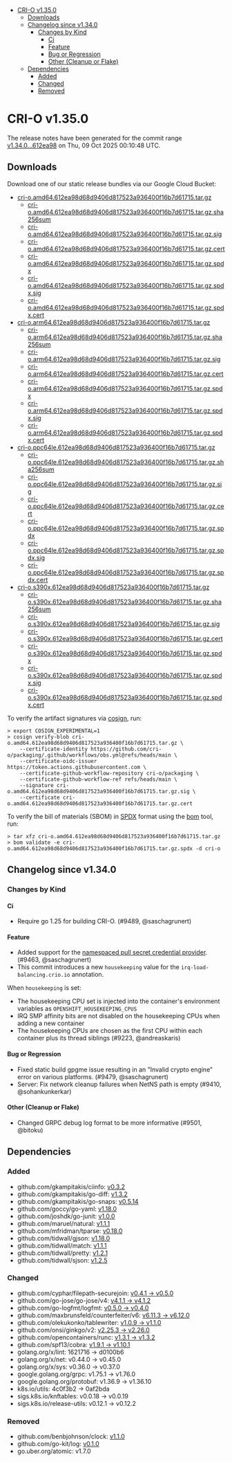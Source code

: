 - [CRI-O v1.35.0](#cri-o-v1350)
  - [Downloads](#downloads)
  - [Changelog since v1.34.0](#changelog-since-v1340)
    - [Changes by Kind](#changes-by-kind)
      - [Ci](#ci)
      - [Feature](#feature)
      - [Bug or Regression](#bug-or-regression)
      - [Other (Cleanup or Flake)](#other-cleanup-or-flake)
  - [Dependencies](#dependencies)
    - [Added](#added)
    - [Changed](#changed)
    - [Removed](#removed)

# CRI-O v1.35.0

The release notes have been generated for the commit range
[v1.34.0...612ea98](https://github.com/cri-o/cri-o/compare/v1.34.0...v1.35.0) on Thu, 09 Oct 2025 00:10:48 UTC.

## Downloads

Download one of our static release bundles via our Google Cloud Bucket:

- [cri-o.amd64.612ea98d68d9406d817523a936400f16b7d61715.tar.gz](https://storage.googleapis.com/cri-o/artifacts/cri-o.amd64.612ea98d68d9406d817523a936400f16b7d61715.tar.gz)
  - [cri-o.amd64.612ea98d68d9406d817523a936400f16b7d61715.tar.gz.sha256sum](https://storage.googleapis.com/cri-o/artifacts/cri-o.amd64.612ea98d68d9406d817523a936400f16b7d61715.tar.gz.sha256sum)
  - [cri-o.amd64.612ea98d68d9406d817523a936400f16b7d61715.tar.gz.sig](https://storage.googleapis.com/cri-o/artifacts/cri-o.amd64.612ea98d68d9406d817523a936400f16b7d61715.tar.gz.sig)
  - [cri-o.amd64.612ea98d68d9406d817523a936400f16b7d61715.tar.gz.cert](https://storage.googleapis.com/cri-o/artifacts/cri-o.amd64.612ea98d68d9406d817523a936400f16b7d61715.tar.gz.cert)
  - [cri-o.amd64.612ea98d68d9406d817523a936400f16b7d61715.tar.gz.spdx](https://storage.googleapis.com/cri-o/artifacts/cri-o.amd64.612ea98d68d9406d817523a936400f16b7d61715.tar.gz.spdx)
  - [cri-o.amd64.612ea98d68d9406d817523a936400f16b7d61715.tar.gz.spdx.sig](https://storage.googleapis.com/cri-o/artifacts/cri-o.amd64.612ea98d68d9406d817523a936400f16b7d61715.tar.gz.spdx.sig)
  - [cri-o.amd64.612ea98d68d9406d817523a936400f16b7d61715.tar.gz.spdx.cert](https://storage.googleapis.com/cri-o/artifacts/cri-o.amd64.612ea98d68d9406d817523a936400f16b7d61715.tar.gz.spdx.cert)
- [cri-o.arm64.612ea98d68d9406d817523a936400f16b7d61715.tar.gz](https://storage.googleapis.com/cri-o/artifacts/cri-o.arm64.612ea98d68d9406d817523a936400f16b7d61715.tar.gz)
  - [cri-o.arm64.612ea98d68d9406d817523a936400f16b7d61715.tar.gz.sha256sum](https://storage.googleapis.com/cri-o/artifacts/cri-o.arm64.612ea98d68d9406d817523a936400f16b7d61715.tar.gz.sha256sum)
  - [cri-o.arm64.612ea98d68d9406d817523a936400f16b7d61715.tar.gz.sig](https://storage.googleapis.com/cri-o/artifacts/cri-o.arm64.612ea98d68d9406d817523a936400f16b7d61715.tar.gz.sig)
  - [cri-o.arm64.612ea98d68d9406d817523a936400f16b7d61715.tar.gz.cert](https://storage.googleapis.com/cri-o/artifacts/cri-o.arm64.612ea98d68d9406d817523a936400f16b7d61715.tar.gz.cert)
  - [cri-o.arm64.612ea98d68d9406d817523a936400f16b7d61715.tar.gz.spdx](https://storage.googleapis.com/cri-o/artifacts/cri-o.arm64.612ea98d68d9406d817523a936400f16b7d61715.tar.gz.spdx)
  - [cri-o.arm64.612ea98d68d9406d817523a936400f16b7d61715.tar.gz.spdx.sig](https://storage.googleapis.com/cri-o/artifacts/cri-o.arm64.612ea98d68d9406d817523a936400f16b7d61715.tar.gz.spdx.sig)
  - [cri-o.arm64.612ea98d68d9406d817523a936400f16b7d61715.tar.gz.spdx.cert](https://storage.googleapis.com/cri-o/artifacts/cri-o.arm64.612ea98d68d9406d817523a936400f16b7d61715.tar.gz.spdx.cert)
- [cri-o.ppc64le.612ea98d68d9406d817523a936400f16b7d61715.tar.gz](https://storage.googleapis.com/cri-o/artifacts/cri-o.ppc64le.612ea98d68d9406d817523a936400f16b7d61715.tar.gz)
  - [cri-o.ppc64le.612ea98d68d9406d817523a936400f16b7d61715.tar.gz.sha256sum](https://storage.googleapis.com/cri-o/artifacts/cri-o.ppc64le.612ea98d68d9406d817523a936400f16b7d61715.tar.gz.sha256sum)
  - [cri-o.ppc64le.612ea98d68d9406d817523a936400f16b7d61715.tar.gz.sig](https://storage.googleapis.com/cri-o/artifacts/cri-o.ppc64le.612ea98d68d9406d817523a936400f16b7d61715.tar.gz.sig)
  - [cri-o.ppc64le.612ea98d68d9406d817523a936400f16b7d61715.tar.gz.cert](https://storage.googleapis.com/cri-o/artifacts/cri-o.ppc64le.612ea98d68d9406d817523a936400f16b7d61715.tar.gz.cert)
  - [cri-o.ppc64le.612ea98d68d9406d817523a936400f16b7d61715.tar.gz.spdx](https://storage.googleapis.com/cri-o/artifacts/cri-o.ppc64le.612ea98d68d9406d817523a936400f16b7d61715.tar.gz.spdx)
  - [cri-o.ppc64le.612ea98d68d9406d817523a936400f16b7d61715.tar.gz.spdx.sig](https://storage.googleapis.com/cri-o/artifacts/cri-o.ppc64le.612ea98d68d9406d817523a936400f16b7d61715.tar.gz.spdx.sig)
  - [cri-o.ppc64le.612ea98d68d9406d817523a936400f16b7d61715.tar.gz.spdx.cert](https://storage.googleapis.com/cri-o/artifacts/cri-o.ppc64le.612ea98d68d9406d817523a936400f16b7d61715.tar.gz.spdx.cert)
- [cri-o.s390x.612ea98d68d9406d817523a936400f16b7d61715.tar.gz](https://storage.googleapis.com/cri-o/artifacts/cri-o.s390x.612ea98d68d9406d817523a936400f16b7d61715.tar.gz)
  - [cri-o.s390x.612ea98d68d9406d817523a936400f16b7d61715.tar.gz.sha256sum](https://storage.googleapis.com/cri-o/artifacts/cri-o.s390x.612ea98d68d9406d817523a936400f16b7d61715.tar.gz.sha256sum)
  - [cri-o.s390x.612ea98d68d9406d817523a936400f16b7d61715.tar.gz.sig](https://storage.googleapis.com/cri-o/artifacts/cri-o.s390x.612ea98d68d9406d817523a936400f16b7d61715.tar.gz.sig)
  - [cri-o.s390x.612ea98d68d9406d817523a936400f16b7d61715.tar.gz.cert](https://storage.googleapis.com/cri-o/artifacts/cri-o.s390x.612ea98d68d9406d817523a936400f16b7d61715.tar.gz.cert)
  - [cri-o.s390x.612ea98d68d9406d817523a936400f16b7d61715.tar.gz.spdx](https://storage.googleapis.com/cri-o/artifacts/cri-o.s390x.612ea98d68d9406d817523a936400f16b7d61715.tar.gz.spdx)
  - [cri-o.s390x.612ea98d68d9406d817523a936400f16b7d61715.tar.gz.spdx.sig](https://storage.googleapis.com/cri-o/artifacts/cri-o.s390x.612ea98d68d9406d817523a936400f16b7d61715.tar.gz.spdx.sig)
  - [cri-o.s390x.612ea98d68d9406d817523a936400f16b7d61715.tar.gz.spdx.cert](https://storage.googleapis.com/cri-o/artifacts/cri-o.s390x.612ea98d68d9406d817523a936400f16b7d61715.tar.gz.spdx.cert)

To verify the artifact signatures via [cosign](https://github.com/sigstore/cosign), run:

```console
> export COSIGN_EXPERIMENTAL=1
> cosign verify-blob cri-o.amd64.612ea98d68d9406d817523a936400f16b7d61715.tar.gz \
    --certificate-identity https://github.com/cri-o/packaging/.github/workflows/obs.yml@refs/heads/main \
    --certificate-oidc-issuer https://token.actions.githubusercontent.com \
    --certificate-github-workflow-repository cri-o/packaging \
    --certificate-github-workflow-ref refs/heads/main \
    --signature cri-o.amd64.612ea98d68d9406d817523a936400f16b7d61715.tar.gz.sig \
    --certificate cri-o.amd64.612ea98d68d9406d817523a936400f16b7d61715.tar.gz.cert
```

To verify the bill of materials (SBOM) in [SPDX](https://spdx.org) format using the [bom](https://sigs.k8s.io/bom) tool, run:

```console
> tar xfz cri-o.amd64.612ea98d68d9406d817523a936400f16b7d61715.tar.gz
> bom validate -e cri-o.amd64.612ea98d68d9406d817523a936400f16b7d61715.tar.gz.spdx -d cri-o
```

## Changelog since v1.34.0

### Changes by Kind

#### Ci
 - Require go 1.25 for building CRI-O. (#9489, @saschagrunert)

#### Feature
 - Added support for the [namespaced pull secret credential provider](https://github.com/cri-o/credential-provider). (#9463, @saschagrunert)
 - This commit introduces a new `housekeeping` value for the `irq-load-balancing.crio.io` annotation.
  
  When `housekeeping` is set:
  - The housekeeping CPU set is injected into the container's environment variables as `OPENSHIFT_HOUSEKEEPING_CPUS`
  - IRQ SMP affinity bits are not disabled on the housekeeping CPUs when adding a new container
  - The housekeeping CPUs are chosen as the first CPU within each container plus its thread siblings (#9223, @andreaskaris)

#### Bug or Regression
 - Fixed static build gpgme issue resulting in an "Invalid crypto engine" error on various platforms. (#9479, @saschagrunert)
 - Server: Fix network cleanup failures when NetNS path is empty (#9410, @sohankunkerkar)

#### Other (Cleanup or Flake)
 - Changed GRPC debug log format to be more informative (#9501, @bitoku)

## Dependencies

### Added
- github.com/gkampitakis/ciinfo: [v0.3.2](https://github.com/gkampitakis/ciinfo/tree/v0.3.2)
- github.com/gkampitakis/go-diff: [v1.3.2](https://github.com/gkampitakis/go-diff/tree/v1.3.2)
- github.com/gkampitakis/go-snaps: [v0.5.14](https://github.com/gkampitakis/go-snaps/tree/v0.5.14)
- github.com/goccy/go-yaml: [v1.18.0](https://github.com/goccy/go-yaml/tree/v1.18.0)
- github.com/joshdk/go-junit: [v1.0.0](https://github.com/joshdk/go-junit/tree/v1.0.0)
- github.com/maruel/natural: [v1.1.1](https://github.com/maruel/natural/tree/v1.1.1)
- github.com/mfridman/tparse: [v0.18.0](https://github.com/mfridman/tparse/tree/v0.18.0)
- github.com/tidwall/gjson: [v1.18.0](https://github.com/tidwall/gjson/tree/v1.18.0)
- github.com/tidwall/match: [v1.1.1](https://github.com/tidwall/match/tree/v1.1.1)
- github.com/tidwall/pretty: [v1.2.1](https://github.com/tidwall/pretty/tree/v1.2.1)
- github.com/tidwall/sjson: [v1.2.5](https://github.com/tidwall/sjson/tree/v1.2.5)

### Changed
- github.com/cyphar/filepath-securejoin: [v0.4.1 → v0.5.0](https://github.com/cyphar/filepath-securejoin/compare/v0.4.1...v0.5.0)
- github.com/go-jose/go-jose/v4: [v4.1.1 → v4.1.2](https://github.com/go-jose/go-jose/compare/v4.1.1...v4.1.2)
- github.com/go-logfmt/logfmt: [v0.5.0 → v0.4.0](https://github.com/go-logfmt/logfmt/compare/v0.5.0...v0.4.0)
- github.com/maxbrunsfeld/counterfeiter/v6: [v6.11.3 → v6.12.0](https://github.com/maxbrunsfeld/counterfeiter/compare/v6.11.3...v6.12.0)
- github.com/olekukonko/tablewriter: [v1.0.9 → v1.1.0](https://github.com/olekukonko/tablewriter/compare/v1.0.9...v1.1.0)
- github.com/onsi/ginkgo/v2: [v2.25.3 → v2.26.0](https://github.com/onsi/ginkgo/compare/v2.25.3...v2.26.0)
- github.com/opencontainers/runc: [v1.3.1 → v1.3.2](https://github.com/opencontainers/runc/compare/v1.3.1...v1.3.2)
- github.com/spf13/cobra: [v1.9.1 → v1.10.1](https://github.com/spf13/cobra/compare/v1.9.1...v1.10.1)
- golang.org/x/lint: 1621716 → d0100b6
- golang.org/x/net: v0.44.0 → v0.45.0
- golang.org/x/sys: v0.36.0 → v0.37.0
- google.golang.org/grpc: v1.75.1 → v1.76.0
- google.golang.org/protobuf: v1.36.9 → v1.36.10
- k8s.io/utils: 4c0f3b2 → 0af2bda
- sigs.k8s.io/knftables: v0.0.18 → v0.0.19
- sigs.k8s.io/release-utils: v0.12.1 → v0.12.2

### Removed
- github.com/benbjohnson/clock: [v1.1.0](https://github.com/benbjohnson/clock/tree/v1.1.0)
- github.com/go-kit/log: [v0.1.0](https://github.com/go-kit/log/tree/v0.1.0)
- go.uber.org/atomic: v1.7.0
